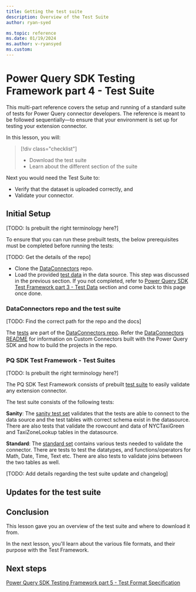 ```yaml
---
title: Getting the test suite
description: Overview of the Test Suite
author: ryan-syed

ms.topic: reference
ms.date: 01/19/2024
ms.author: v-ryansyed
ms.custom:
---
```


# Power Query SDK Testing Framework part 4 - Test Suite

This multi-part reference covers the setup and running of a standard suite of tests for Power Query connector developers. The reference is meant to be followed sequentially—to ensure that your environment is set up for testing your extension connector.

In this lesson, you will:

> [!div class="checklist"]
> * Download the test suite
> * Learn about the different section of the suite

Next you would need the Test Suite to:

* Verify that the dataset is uploaded correctly, and
* Validate your connector.

## Initial Setup

[TODO: Is prebuilt the right terminology here?]

To ensure that you can run these prebuilt tests, the below prerequisites must be completed before running the tests:

[TODO: Get the details of the repo]

* Clone the [DataConnectors](https://github.com/microsoft/DataConnectors) repo.
* Load the provided [test data](https://github.com/microsoft/DataConnectors/tree/master/testframework/data/) in the data source. This step was discussed in the previous section. If you not completed, refer to [Power Query SDK Test Framework part 3 - Test Data](../3-data/readme.md) section and come back to this page once done.

### DataConnectors repo and the test suite

[TODO: Find the correct path for the repo and the docs]

The [tests](https://github.com/microsoft/DataConnectors/tree/master/testframework/tests) are part of the [DataConnectors repo](https://github.com/microsoft/DataConnectors). Refer the [DataConnectors README](https://github.com/microsoft/DataConnectors/blob/master/README.md) for information on Custom Connectors built with the Power Query SDK and how to build the projects in the repo.

### PQ SDK Test Framework - Test Suites

[TODO: Is prebuilt the right terminology here?]

The PQ SDK Test Framework consists of prebuilt [test suite](https://github.com/microsoft/DataConnectors/tree/master/testframework/tests/TestSuites) to easily validate any extension connector.

The test suite consists of the following tests:

**Sanity**: The [sanity test set](https://github.com/microsoft/DataConnectors/tree/master/testframework/tests/TestSuites/Sanity) validates that the tests are able to connect to the data source and the test tables with correct schema exist in the datasource. There are also tests that validate the rowcount and data of NYCTaxiGreen and TaxiZoneLookup tables in the datasource.

**Standard**: The [standard set](https://github.com/microsoft/DataConnectors/tree/master/testframework/tests/TestSuites/Standard) contains various tests needed to validate the connector. There are tests to test the datatypes, and functions/operators for Math, Date, Time, Text etc. There are also tests to validate joins between the two tables as well.

[TODO: Add details regarding the test suite update and changelog]
## Updates for the test suite

## Conclusion

This lesson gave you an overview of the test suite and where to download it from.

In the next lesson, you'll learn about the various file formats, and their purpose with the Test Framework.

## Next steps

[Power Query SDK Testing Framework part 5 - Test Format Specification](../5-testformat/readme.md)
